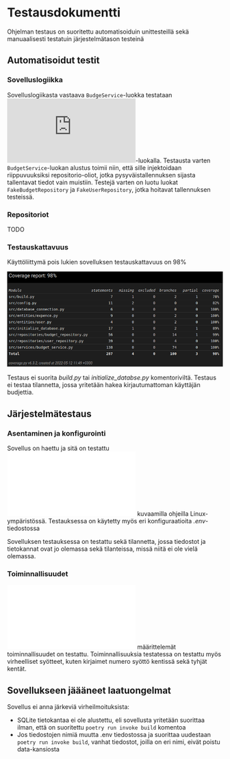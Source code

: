 # Testausdokumentti

Ohjelman testaus on suoritettu automatisoiduin unittesteillä sekä manuaalisesti testatuin järjestelmätason testeinä

## Automatisoidut testit

### Sovelluslogiikka

Sovelluslogiikasta vastaava `BudgeService`-luokka testataan ![TestBudgetService](https://github.com/T-Marenk/ot-harjoitustyo/blob/main/src/tests/services/budget_service_test.py)-luokalla. 
Testausta varten `BudgetService`-luokan alustus toimii niin, että sille injektoidaan riippuvuuksiksi repositorio-oliot, jotka pysyväistallennuksen sijasta
tallentavat tiedot vain muistiin. Testejä varten on luotu luokat `FakeBudgetRepository` ja `FakeUserRepository`, jotka hoitavat tallennuksen testeissä.

### Repositoriot

TODO

### Testauskattavuus

Käyttöliittymä pois lukien sovelluksen testauskattavuus on 98%

![](https://github.com/T-Marenk/ot-harjoitustyo/blob/main/dokumentaatio/kuvat/coverage_report.png)

Testaus ei suorita _build.py_ tai _initialize_databse.py_ komentoriviltä. Testaus ei testaa tilannetta, jossa yritetään hakea kirjautumattoman
käyttäjän budjettia.

## Järjestelmätestaus

### Asentaminen ja konfigurointi

Sovellus on haettu ja sitä on testattu ![käyttöohjeen](./kayttoohje.md) kuvaamilla ohjeilla Linux-ympäristössä. Testauksessa on käytetty myös eri konfiguraatioita _.env_-tiedostossa

Sovelluksen testauksessa on testattu sekä tilannetta, jossa tiedostot ja tietokannat ovat jo olemassa sekä tilanteissa, missä niitä ei ole vielä olemassa.

### Toiminnallisuudet

![Määrittelydokumentin](./vaatimuusmaarittely.md) määrittelemät toiminnallisuudet on testattu. Toiminnallisuuksia testatessa on testattu myös virheelliset syötteet, kuten kirjaimet numero syöttö kentissä sekä tyhjät kentät.

## Sovellukseen jäääneet laatuongelmat

Sovellus ei anna järkeviä virheilmoituksista:

- SQLite tietokantaa ei ole alustettu, eli sovellusta yritetään suorittaa ilman, että on suoritettu `poetry run invoke build` komentoa
- Jos tiedostojen nimiä muutta .env tiedostossa ja suorittaa uudestaan `poetry run invoke build`, vanhat tiedostot, joilla on eri nimi, eivät poistu data-kansiosta
